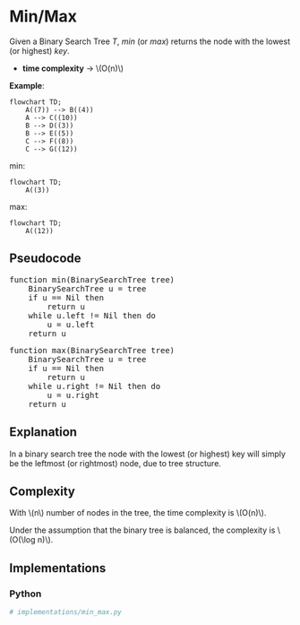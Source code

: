 # Min/Max

Given a Binary Search Tree *T*, *min* (or *max*) returns the node with the lowest (or highest) *key*.

* **time complexity** → \\(O(n)\\)

**Example**:

```mermaid
flowchart TD;
    A((7)) --> B((4))
    A --> C((10))
    B --> D((3))
    B --> E((5))
    C --> F((8))
    C --> G((12))
```

min:
```mermaid
flowchart TD;
    A((3))
```

max:
```mermaid
flowchart TD;
    A((12))
```

## Pseudocode

<pre class="pseudocode">
function min(BinarySearchTree tree)
    BinarySearchTree u = tree
    if u == Nil then
        return u
    while u.left != Nil then do
        u = u.left
    return u
</pre>

<pre class="pseudocode">
function max(BinarySearchTree tree)
    BinarySearchTree u = tree
    if u == Nil then
        return u
    while u.right != Nil then do
        u = u.right
    return u
</pre>

## Explanation
In a binary search tree the node with the lowest (or highest) key will simply be the leftmost (or rightmost) node, due to tree structure.

## Complexity
With \\(n\\) number of nodes in the tree, the time complexity is \\(O(n)\\).

Under the assumption that the binary tree is balanced, the complexity is \\(O(\log n)\\).

## Implementations
### Python
```py
# implementations/min_max.py
```